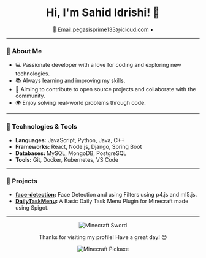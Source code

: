 <h1 align="center">Hi, I'm Sahid Idrishi! 👋</h1>

<p align="center">
  <a href="mailto:pega122@example.com">📧 Email:pegasisprime133@icloud.com</a> •
</p>

---

### 🚀 About Me

- 💻 Passionate developer with a love for coding and exploring new technologies.
- 📚 Always learning and improving my skills.
- 🎯 Aiming to contribute to open source projects and collaborate with the community.
- 🌍 Enjoy solving real-world problems through code.

---

### 🔧 Technologies & Tools

- **Languages:** JavaScript, Python, Java, C++
- **Frameworks:** React, Node.js, Django, Spring Boot
- **Databases:** MySQL, MongoDB, PostgreSQL
- **Tools:** Git, Docker, Kubernetes, VS Code

---

### 🌟 Projects

- **[face-detection](https://github.com/nasiridrishi/face-detection.git):** Face Detection and using Filters using p4.js and ml5.js.
- **[DailyTaskMenu](https://github.com/pega122/DailyTaskMenu---A-Basic-Spigot-Plugin.git):** A Basic Daily Task Menu Plugin for Minecraft made using Spigot.

---

<p align="center">
  <img src="https://img.icons8.com/color/48/000000/minecraft-sword.png" alt="Minecraft Sword" />
</p>

<p align="center">
  Thanks for visiting my profile! Have a great day! 😊
</p>

<p align="center">
  <img src="https://img.icons8.com/color/48/000000/minecraft-pickaxe.png" alt="Minecraft Pickaxe" />
</p>
